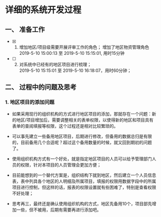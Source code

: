 # 详细的系统开发过程

## 一、 准备工作

- [x] 1. 增加地区/项目级需要开展评审工作的角色； 增加了地区物资管理角色 
2019-5-10 15:00:13 至 2019-5-10 15:15:01, 用时15分钟


- [ ] 2. 对系统中已经有的地区项目进行梳理；  
2019-5-10 15:15:01 至 2019-5-10 16:18:07，用时60分钟；


## 二、 过程中的问题及思考

### 1. 地区项目的添加问题

- 如果采用现行的组织机构的方式进行地区项目的添加，那就存在一个问题：新的地区/项目增加后，需要调整相关的表单权限，以使得新的地区和项目具有表单的查阅填报等权限，这个过程还是相对比较繁琐的。

- 可以事先建立一些备用地区项目，后期进行修改，但备用的数据总归是有限的，目前备用几个合适呢？超过这个备用数量的时候，就又回到期初的问题了。

- 使用组织机构方式有一个好处，就是指定地区项目的人员可以给予管理部门人员的权限，针对本项目的人员管理会更加方便；

- 目前能想到的一个替代方案是，组织结构下就到地区，然后建立一个人员信息表，表中列具各个地区的人明细及所属项目，填报的权限用数据字段中的所属项目进行控制，但这样的话，报表的权限设置就有些困难了，特别是查看权限不好处理；

- 思考再三，最终还是确认使用组织机构的方式，地区先备用10个，项目部先增加一些，但不被用，后期有需要再进行添加吧。
